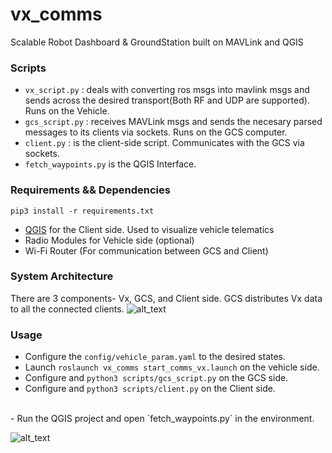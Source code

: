 # vx_comms
Scalable Robot Dashboard & GroundStation built on MAVLink and QGIS
### Scripts
- `vx_script.py`  : deals with converting ros msgs into mavlink msgs and sends across the desired transport(Both RF and UDP are supported). Runs on the Vehicle. <br>
- `gcs_script.py` : receives MAVLink msgs and sends the necesary parsed messages to its clients via sockets. Runs on the GCS computer. <br>
- `client.py` : is the client-side script. Communicates with the GCS via sockets.<br>
- `fetch_waypoints.py` is the QGIS Interface. 

### Requirements && Dependencies
```pip3 install -r requirements.txt```
<br>
- [QGIS](https://www.qgis.org/en/site/forusers/download.html) for the Client side. Used to visualize vehicle telematics <br>
- Radio Modules for Vehicle side (optional) <br>
- Wi-Fi Router (For communication between GCS and Client)

### System Architecture
There are 3 components- Vx, GCS, and Client side.
GCS distributes Vx data to all the connected clients.
![alt_text](/media/arch.png)


### Usage
- Configure the `config/vehicle_param.yaml` to the desired states. <br>
- Launch `roslaunch vx_comms start_comms_vx.launch`  on the vehicle side. <br>
- Configure and `python3 scripts/gcs_script.py` on the GCS side. <br>
- Configure and `python3 scripts/client.py` on the Client side. <br>
<br>
- Run the QGIS project and open `fetch_waypoints.py` in the environment.

![alt_text](/media/qgis.gif)
